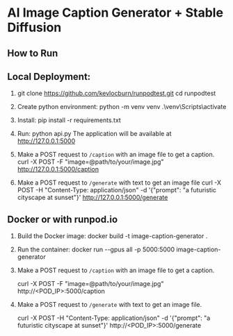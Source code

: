 # AI Image Caption Generator + Stable Diffusion

## How to Run


## Local Deployment:

1. git clone https://github.com/kevlocburn/runpodtest.git
   cd runpodtest

2. Create python  environment:
   python -m venv venv
   .\venv\Scripts\activate
3. Install: pip install -r requirements.txt

4. Run: python api.py
   The application will be available at http://127.0.0.1:5000

5. Make a POST request to `/caption` with an image file to get a caption.
   curl -X POST -F "image=@path/to/your/image.jpg" http://127.0.0.1:5000/caption

6. Make a POST request to `/generate` with text to get an image file 
   curl -X POST -H "Content-Type: application/json" -d '{"prompt": "a futuristic cityscape at sunset"}' http://127.0.0.1:5000/generate


## Docker or with runpod.io
1. Build the Docker image:
docker build -t image-caption-generator .

2. Run the container:
   docker run --gpus all -p 5000:5000 image-caption-generator

3. Make a POST request to `/caption` with an image file to get a caption.
   
   curl -X POST -F "image=@path/to/your/image.jpg" http://<POD_IP>:5000/caption


4. Make a POST request to `/generate` with text to get an image file.

   curl -X POST -H "Content-Type: application/json" -d '{"prompt": "a futuristic cityscape at sunset"}' http://<POD_IP>:5000/generate

